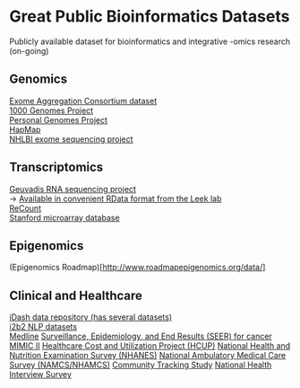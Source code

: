# Great Public Bioinformatics Datasets
Publicly available dataset for bioinformatics and integrative -omics research (on-going)

## Genomics
[Exome Aggregation Consortium dataset](http://exac.broadinstitute.org/)  
[1000 Genomes Project](http://www.1000genomes.org/data)  
[Personal Genomes Project](http://www.personalgenomes.org/)  
[HapMap](http://hapmap.ncbi.nlm.nih.gov/)  
[NHLBI exome sequencing project](http://evs.gs.washington.edu/EVS)  

## Transcriptomics
[Geuvadis RNA sequencing project](http://www.geuvadis.org/web/geuvadis/RNAseq-project)  
→ [Available in convenient RData format from the Leek lab](http://jtleek.com/data/)  
[ReCount](http://bowtie-bio.sourceforge.net/recount/)  
[Stanford microarray database](http://smd.princeton.edu/)  

## Epigenomics
(Epigenomics Roadmap)[http://www.roadmapepigenomics.org/data/]  

## Clinical and Healthcare
[iDash data repository (has several datasets)](https://idash-data.ucsd.edu/community)  
[i2b2 NLP datasets](https://www.i2b2.org/NLP/DataSets/Main.php)  
[Medline](http://mbr.nlm.nih.gov/Download/)
[Surveillance, Epidemiology, and End Results (SEER) for cancer](http://seer.cancer.gov/resources/)
[MIMIC II](http://www.physionet.org/mimic2/)
[Healthcare Cost and Utilization Project (HCUP)](http://www.hcup-us.ahrq.gov/databases.jsp)
[National Health and Nutrition Examination Survey (NHANES)](http://www.cdc.gov/nchs/nhanes.htm)
[National Ambulatory Medical Care Survey (NAMCS/NHAMCS)](http://www.cdc.gov/nchs/ahcd.htm)
[Community Tracking Study](http://www.icpsr.umich.edu/icpsrweb/content/HMCA/community-tracking-study.html)
[National Health Interview Survey](http://www.cdc.gov/nchs/nhis.htm)
